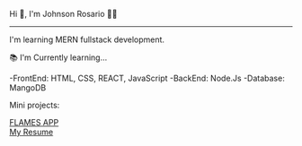Hi 👋, I'm Johnson Rosario 🧑‍💻

-----------------------------------------
I'm learning MERN fullstack development.

📚 I'm Currently learning...

  -FrontEnd: HTML, CSS, REACT, JavaScript
  -BackEnd: Node.Js
  -Database: MangoDB

Mini projects:

<a href="https://flames-johnson-rosario.netlify.app/">FLAMES APP</a>
<br>
<a href="https://resume-johnson-rosario.netlify.app/">My Resume</a>

